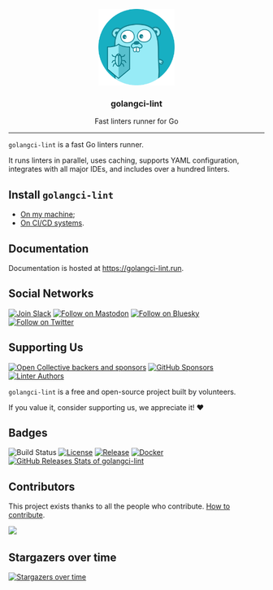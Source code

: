 <p align="center">
  <img alt="golangci-lint logo" src="assets/go.png" height="150" />
  <h3 align="center">golangci-lint</h3>
  <p align="center">Fast linters runner for Go</p>
</p>

---

`golangci-lint` is a fast Go linters runner.

It runs linters in parallel, uses caching, supports YAML configuration,
integrates with all major IDEs, and includes over a hundred linters.

## Install `golangci-lint`

- [On my machine](https://golangci-lint.run/welcome/install/#local-installation);
- [On CI/CD systems](https://golangci-lint.run/welcome/install/#ci-installation).

## Documentation

Documentation is hosted at https://golangci-lint.run.

## Social Networks

[![Join Slack](https://img.shields.io/badge/Slack-4285F4?logo=slack&logoColor=white)](https://gophers.slack.com/archives/CS0TBRKPC)
[![Follow on Mastodon](https://img.shields.io/badge/Mastodon-6364FF?logo=mastodon&logoColor=white)](https://fosstodon.org/@golangcilint)
[![Follow on Bluesky](https://img.shields.io/badge/Bluesky-0a7aff?logo=bluesky&logoColor=white)](https://bsky.app/profile/golangci-lint.run)
[![Follow on Twitter](https://img.shields.io/badge/Twitter-1DA1F2?logo=x&logoColor=white)](https://twitter.com/golangci)

## Supporting Us

[![Open Collective backers and sponsors](https://img.shields.io/badge/OpenCollective-Donate-blue?logo=opencollective&style=for-the-badge)](https://opencollective.com/golangci-lint)
[![GitHub Sponsors](https://img.shields.io/badge/GitHub-Donate-blue?logo=github&style=for-the-badge)](https://github.com/sponsors/golangci)
[![Linter Authors](https://img.shields.io/badge/Linter_Authors-Donate-blue?style=for-the-badge)](https://golangci-lint.run/product/thanks/)

`golangci-lint` is a free and open-source project built by volunteers.

If you value it, consider supporting us, we appreciate it! :heart:

## Badges

![Build Status](https://github.com/golangci/golangci-lint/workflows/CI/badge.svg)
[![License](https://img.shields.io/github/license/golangci/golangci-lint)](/LICENSE)
[![Release](https://img.shields.io/github/release/golangci/golangci-lint.svg)](https://github.com/golangci/golangci-lint/releases/latest)
[![Docker](https://img.shields.io/docker/pulls/golangci/golangci-lint)](https://hub.docker.com/r/golangci/golangci-lint)
[![GitHub Releases Stats of golangci-lint](https://img.shields.io/github/downloads/golangci/golangci-lint/total.svg?logo=github)](https://somsubhra.github.io/github-release-stats/?username=golangci&repository=golangci-lint)

## Contributors

This project exists thanks to all the people who contribute. [How to contribute](https://golangci-lint.run/contributing/quick-start/).

<a href="https://github.com/golangci/golangci-lint/graphs/contributors">
  <img src="https://opencollective.com/golangci-lint/contributors.svg?width=890&button=false&skip=golangcidev,CLAassistant,renovate,fossabot,golangcibot,kortschak,golangci-releaser,dependabot%5Bbot%5D" />
</a>

## Stargazers over time

[![Stargazers over time](https://starchart.cc/golangci/golangci-lint.svg)](https://starchart.cc/golangci/golangci-lint)

